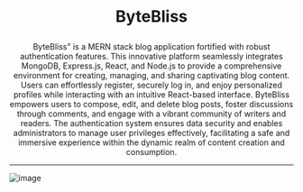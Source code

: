 # <p align="center"> ByteBliss </p>


<p align="center"> ByteBliss" is a MERN stack blog application fortified with robust authentication features. This innovative platform seamlessly integrates MongoDB, Express.js, React, and Node.js to provide a comprehensive environment for creating, managing, and sharing captivating blog content. Users can effortlessly register, securely log in, and enjoy personalized profiles while interacting with an intuitive React-based interface. ByteBliss empowers users to compose, edit, and delete blog posts, foster discussions through comments, and engage with a vibrant community of writers and readers. The authentication system ensures data security and enables administrators to manage user privileges effectively, facilitating a safe and immersive experience within the dynamic realm of content creation and consumption. </p>

<hr>

![image](https://github.com/Stroller15/ByteBliss-/assets/84174011/a51150b7-e672-4ba1-b1f7-5346f88d47be)

